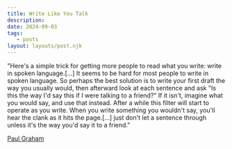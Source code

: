 ```yaml
---
title: Write Like You Talk
description:
date: 2024-09-03
tags:
   - posts
layout: layouts/post.njk
---
```


"Here's a simple trick for getting more people to read what you write: write in spoken language.[…] It seems to be hard for most people to write in spoken language. So perhaps the best solution is to write your first draft the way you usually would, then afterward look at each sentence and ask "Is this the way I'd say this if I were talking to a friend?" If it isn't, imagine what you would say, and use that instead. After a while this filter will start to operate as you write. When you write something you wouldn't say, you'll hear the clank as it hits the page.[…] just don't let a sentence through unless it's the way you'd say it to a friend."

[Paul Graham](https://paulgraham.com/talk.html)
